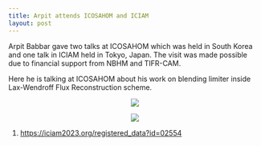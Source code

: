 ```yaml
---
title: Arpit attends ICOSAHOM and ICIAM
layout: post
---
```


Arpit Babbar gave two talks at ICOSAHOM which was held in South Korea and one talk in ICIAM held in Tokyo, Japan. The visit was made possible due to financial support from NBHM and TIFR-CAM.

Here he is talking at ICOSAHOM about his work on blending limiter inside Lax-Wendroff Flux Reconstruction scheme.

<p align="center">
<a href="https://lh3.googleusercontent.com/pw/AIL4fc_cHATqZHz1LmFoLQ8EyAEFXKI973BqepLmO2HSzvIkB2U82_eZMs14e6ZYh-dqspXtiX7SOD9yVs_OTWohAfmcl4_cL1OuZYyEENik6w1qeDQSoSM=w2400?source=screenshot.guru"> <img src="https://lh3.googleusercontent.com/pw/AIL4fc_cHATqZHz1LmFoLQ8EyAEFXKI973BqepLmO2HSzvIkB2U82_eZMs14e6ZYh-dqspXtiX7SOD9yVs_OTWohAfmcl4_cL1OuZYyEENik6w1qeDQSoSM=w600-h315-p-k" /> </a>
</p>

<p align="center">
<a href="https://lh3.googleusercontent.com/pw/AIL4fc8nQ5Mdrh31FyDTuBk7cJY3cfKpORI8UdJNzJ7lTs5qcLGDr1UxnFHGoLn7D0hwrPas--buFgKTiQ7zFjuGNhi2Ex0n6-tWVtSkxgNeK5pnpUuSCyw=w2400?source=screenshot.guru"> <img src="https://lh3.googleusercontent.com/pw/AIL4fc8nQ5Mdrh31FyDTuBk7cJY3cfKpORI8UdJNzJ7lTs5qcLGDr1UxnFHGoLn7D0hwrPas--buFgKTiQ7zFjuGNhi2Ex0n6-tWVtSkxgNeK5pnpUuSCyw=w600-h315-p-k" /> </a>
</p>

1. https://iciam2023.org/registered_data?id=02554

